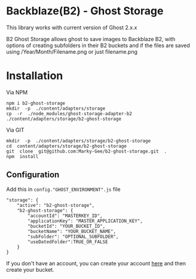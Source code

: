 #  Backblaze(B2) - Ghost Storage 

This library works with current version of Ghost 2.x.x

B2 Ghost Storage allows ghost to save images to Backblaze B2, with options of creating subfolders in their B2 buckets and if the files are saved using /Year/Month/Filename.png or just filename.png


# Installation

Via NPM
```
npm i b2-ghost-storage
mkdir  -p  ./content/adapters/storage
cp  -r  ./node_modules/ghost-storage-adapter-b2  ./content/adapters/storage/b2-ghost-storage
```

Via GIT
```
mkdir  -p  ./content/adapters/storage/b2-ghost-storage
cd  content/adapters/storage/b2-ghost-storage
git  clone  git@github.com:Marky-Gee/b2-ghost-storage.git  .
npm  install

```

## Configuration

Add this in `config."GHOST_ENVIRONMENT".js` file

```
"storage": {
	"active": "b2-ghost-storage",
	"b2-ghost-storage": {
		"accountId": "MASTERKEY_ID",
		"applicationKey": "MASTER_APPLICATION_KEY",
		"bucketId": "YOUR_BUCKET_ID",
		"bucketName": "YOUR_BUCKET_NAME",
		"subFolder": "OPTIONAL_SUBFOLDER",
		"useDatedFolder":TRUE_OR_FALSE
	}
}
```

If you don't have an account, you can create your account [here](https://www.backblaze.com) and then create your bucket.